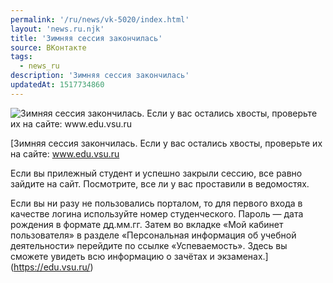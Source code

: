 ```yaml
---
permalink: '/ru/news/vk-5020/index.html'
layout: 'news.ru.njk'
title: 'Зимняя сессия закончилась'
source: ВКонтакте
tags:
  - news_ru
description: 'Зимняя сессия закончилась'
updatedAt: 1517734860
---
```

![Зимняя сессия закончилась. Если у вас остались хвосты, проверьте их на сайте: www.edu.vsu.ru ](https://sun9-9.userapi.com/c639328/v639328775/60d7b/nDhLn_ka74U.jpg)

[Зимняя сессия закончилась. Если у вас остались хвосты, проверьте их на сайте: www.edu.vsu.ru

Если вы прилежный студент и успешно закрыли сессию, все равно зайдите на сайт. Посмотрите, все ли у вас проставили в ведомостях.

Если вы ни разу не пользовались порталом, то для первого входа в качестве логина используйте номер студенческого. Пароль — дата рождения в формате дд.мм.гг. Затем во вкладке «Мой кабинет пользователя» в разделе «Персональная информация об учебной деятельности» перейдите по ссылке «Успеваемость». Здесь вы сможете увидеть всю информацию о зачётах и экзаменах.](https://edu.vsu.ru/)
